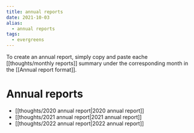 ```yaml
---
title: annual reports
date: 2021-10-03
alias:
  - annual reports
tags:
  - evergreens
---
```

To create an annual report, simply copy and paste eache [[thoughts/monthly reports]] summary under the corresponding month in the [[Annual report format]].

# Annual reports

- [[thoughts/2020 annual report|2020 annual report]]
- [[thoughts/2021 annual report|2021 annual report]]
- [[thoughts/2022 annual report|2022 annual report]]